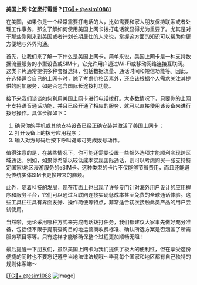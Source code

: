 **美国上网卡怎麽打電話？[[TG💪+ @esim1088](https://t.me/s/esim1088)]**

在美国，如果你是一个经常需要打电话的人，比如需要和家人朋友保持联系或者处理工作事务，那么了解如何使用美国上网卡拨打电话就显得尤为重要了。尤其是对于那些刚刚来到美国或者计划长期居住的人来说，掌握这方面的知识可以帮助你更方便地与外界沟通。

首先，让我们来了解一下什么是美国上网卡。简单来说，美国上网卡是一种支持数据流量服务的小型设备或SIM卡，它允许用户通过Wi-Fi或移动网络连接互联网。这类卡片通常提供多种套餐选择，包括数据流量、通话时间和短信功能等。因此，在选择适合自己的上网卡时，除了考虑价格因素外，还应该根据个人需求关注其提供的附加服务，如是否包含国际长途拨打功能。

接下来我们谈谈如何利用美国上网卡进行电话拨打。大多数情况下，只要你的上网卡支持语音通话功能，并且已经开通了相应的服务，就可以直接使用该设备来进行拨号操作。具体步骤如下：

1. 确保你的手机或其他支持设备已经正确安装并激活了美国上网卡；
2. 打开设备上的拨号应用程序；
3. 输入对方号码后按下呼叫键即可完成拨号动作。

值得注意的是，在某些情况下，你可能还需要设置一些额外选项才能顺利实现跨区域通话。例如，如果你希望以较低成本实现国际通话，则可以考虑购买一张支持特定国家/地区漫游服务的eSIM卡。这种类型的卡片不仅能够节省费用，而且还能避免传统实体SIM卡更换带来的麻烦。

此外，随着科技的发展，现在市面上也出现了许多专门针对海外用户设计的应用程序和服务平台，它们可以通过互联网连接实现低成本甚至免费的全球通话体验。这些工具往往具有界面友好、操作简便等特点，非常适合初次接触此类产品的用户尝试使用。

当然啦，无论采用哪种方式来完成电话拨打任务，我们都建议大家事先做好充分准备，包括但不限于提前查询目的地运营商收费标准、确认所选方案是否涵盖了所需服务项目等等。只有这样才能够确保整个过程更加顺畅无阻！

最后提醒一下朋友们，虽然美国上网卡为我们提供了极大的便利性，但在享受这份便捷的同时也不要忘记遵守当地法律法规哦～毕竟每个国家和地区都有自己独特的规则体系嘛～

[[TG💪+ @esim1088](https://t.me/s/esim1088) ![Image](https://i.postimg.cc/4NQfJmqS/Snipaste-2025-05-13-00-14-12.png)]